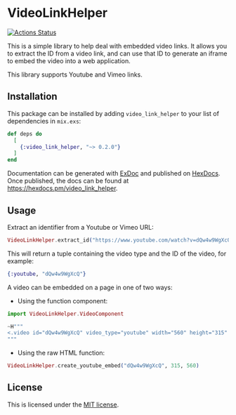 # VideoLinkHelper

[![Actions Status](https://github.com/bratsche/video_link_helper/actions/workflows/elixir.yml/badge.svg)](https://github.com/bratsche/video_link_helper/actions?query=workflow%3ACI)

This is a simple library to help deal with embedded video links. It
allows you to extract the ID from a video link, and can use that ID
to generate an iframe to embed the video into a web application.

This library supports Youtube and Vimeo links.

## Installation

This package can be installed by adding `video_link_helper` to your
list of dependencies in `mix.exs`:

```elixir
def deps do
  [
    {:video_link_helper, "~> 0.2.0"}
  ]
end
```

Documentation can be generated with [ExDoc](https://github.com/elixir-lang/ex_doc)
and published on [HexDocs](https://hexdocs.pm). Once published, the docs can
be found at <https://hexdocs.pm/video_link_helper>.

## Usage

Extract an identifier from a Youtube or Vimeo URL:

```elixir
VideoLinkHelper.extract_id("https://www.youtube.com/watch?v=dQw4w9WgXcQ")
```

This will return a tuple containing the video type and the ID of the video,
for example:

```elixir
{:youtube, "dQw4w9WgXcQ"}
```

A video can be embedded on a page in one of two ways:

 - Using the function component:
```elixir
import VideoLinkHelper.VideoComponent

~H"""
<.video id="dQw4w9WgXcQ" video_type="youtube" width="560" height="315" />
"""
```

 - Using the raw HTML function:
 ```elixir
VideoLinkHelper.create_youtube_embed("dQw4w9WgXcQ", 315, 560)
 ```

## License

This is licensed under the [MIT license](LICENSE.md).
